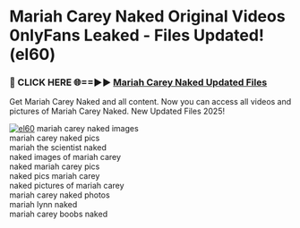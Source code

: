 # Mariah Carey Naked Original Videos 0nlyFans Leaked - Files Updated! (el60)

<h3>🔴 CLICK HERE 🌐==►► <a href="https://tinyurl.com/yckcrads" rel="nofollow">Mariah Carey Naked Updated Files</a></h3>

Get Mariah Carey Naked and all content. Now you can access all videos and pictures of Mariah Carey Naked. New Updated Files 2025!

[![el60](https://i.imgur.com/hpKpOFt.gif)](https://tinyurl.com/yckcrads)
mariah carey naked images<br>
mariah carey naked pics<br>
mariah the scientist naked<br>
naked images of mariah carey<br>
naked mariah carey pics<br>
naked pics mariah carey<br>
naked pictures of mariah carey<br>
mariah carey naked photos<br>
mariah lynn naked<br>
mariah carey boobs naked
